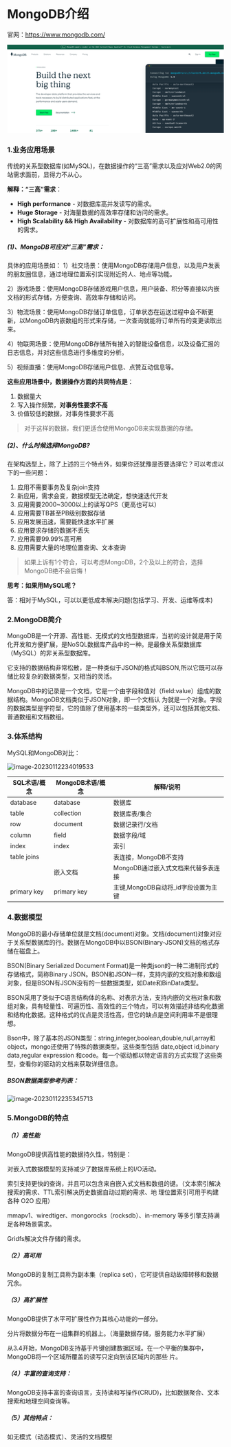 # MongoDB介绍

官网：https://www.mongodb.com/

![image-20230112194810004](images/image-20230112194810004.png)

### 1.业务应用场景

传统的关系型数据库(如MySQL)，在数据操作的“三高”需求以及应对Web2.0的网站需求面前，显得力不从心。

**解释：“三高”需求**：

- **High performance** - 对数据库高并发读写的需求。
- **Huge Storage** - 对海量数据的高效率存储和访问的需求。
- **High Scalability && High Availability** - 对数据库的高可扩展性和高可用性的需求。

##### (1)、MongoDB可应对“三高”需求：

具体的应用场景如：
1）社交场景：使用MongoDB存储用户信息，以及用户发表的朋友圈信息，通过地理位置索引实现附近的人、地点等功能。

2）游戏场景：使用MongoDB存储游戏用户信息，用户装备、积分等直接以内嵌文档的形式存储，方便查询、高效率存储和访问。

3）物流场景：使用MongoDB存储订单信息，订单状态在运送过程中会不断更新，以MongoDB内嵌数组的形式来存储，一次查询就能将订单所有的变更读取出来。

4）物联网场景：使用MongoDB存储所有接入的智能设备信息，以及设备汇报的日志信息，并对这些信息进行多维度的分析。

5）视频直播：使用MongoDB存储用户信息、点赞互动信息等。

**这些应用场景中，数据操作方面的共同特点是**：

1. 数据量大
2. 写入操作频繁，**对事务性要求不高**
3. 价值较低的数据，对事务性要求不高

> 对于这样的数据，我们更适合使用MongoDB来实现数据的存储。

##### (2)、什么时候选择MongoDB?

在架构选型上，除了上述的三个特点外，如果你还犹豫是否要选择它？可以考虑以下的一些问题：

1. 应用不需要事务及复杂join支持
2. 新应用，需求会变，数据模型无法确定，想快速迭代开发
3. 应用需要2000~3000以上的读写QPS（更高也可以）
4. 应用需要TB甚至PB级别数据存储
5. 应用发展迅速，需要能快速水平扩展
6. 应用要求存储的数据不丢失
7. 应用需要99.99%高可用
8. 应用需要大量的地理位置查询、文本查询

> 如果上诉有1个符合，可以考虑MongoDB，2个及以上的符合，选择MongoDB绝不会后悔！

**思考：如果用MySQL呢？**

答：相对于MySQL，可以以更低成本解决问题(包括学习、开发、运维等成本)

### 2.MongoDB简介

MongoDB是一个开源、高性能、无模式的文档型数据库，当初的设计就是用于简化开发和方便扩展，是NoSQL数据库产品中的一种。是最像关系型数据库（MySQL）的非关系型数据库。

它支持的数据结构非常松散，是一种类似于JSON的格式叫BSON,所以它既可以存储比较复杂的数据类型，又相当的灵活。

MongoDB中的记录是一个文档，它是一个由字段和值对（field:value）组成的数据结构。MongoDB文档类似于JSON对象，即一个文档认 为就是一个对象。字段的数据类型是字符型，它的值除了使用基本的一些类型外，还可以包括其他文档、普通数组和文档数组。

### 3.体系结构

MySQL和MongoDB对比：

![image-20230112234019533](C:\Users\21681\AppData\Roaming\Typora\typora-user-images\image-20230112234019533.png)

| SQL术语/概念 | MongoDB术语/概念 | 解释/说明                           |
| ------------ | ---------------- | ----------------------------------- |
| database     | database         | 数据库                              |
| table        | collection       | 数据库表/集合                       |
| row          | document         | 数据记录行/文档                     |
| column       | field            | 数据字段/域                         |
| index        | index            | 索引                                |
| table joins  |                  | 表连接，MongoDB不支持               |
|              | 嵌入文档         | MongoDB通过嵌入式文档来代替多表连接 |
| primary key  | primary key      | 主键,MongoDB自动将_id字段设置为主键 |

### 4.数据模型

MongoDB的最小存储单位就是文档(document)对象。文档(document)对象对应于关系型数据库的行。数据在MongoDB中以BSON(Binary-JSON)文档的格式存储在磁盘上。

BSON(Binary Serialized Document Format)是一种类json的一种二进制形式的存储格式，简称Binary JSON。BSON和JSON一样，支持内嵌的文档对象和数组对象，但是BSON有JSON没有的一些数据类型，如Date和BinData类型。

BSON采用了类似于C语言结构体的名称、对表示方法，支持内嵌的文档对象和数组对象，具有轻量性、可遍历性、高效性的三个特点，可以有效描述非结构化数据和结构化数据。这种格式的优点是灵活性高，但它的缺点是空间利用率不是很理想。

Bson中，除了基本的JSON类型：string,integer,boolean,double,null,array和object，mongo还使用了特殊的数据类型。这些类型包括 date,object id,binary data,regular expression 和code。每一个驱动都以特定语言的方式实现了这些类型，查看你的驱动的文档来获取详细信息。

##### BSON数据类型参考列表：

![image-20230112235345713](C:\Users\21681\AppData\Roaming\Typora\typora-user-images\image-20230112235345713.png)

### 5.MongoDB的特点

##### （1）高性能

MongoDB提供高性能的数据持久性，特别是：

对嵌入式数据模型的支持减少了数据库系统上的I/O活动。

索引支持更快的查询，并且可以包含来自嵌入式文档和数组的键。（文本索引解决搜索的需求、TTL索引解决历史数据自动过期的需求、地 理位置索引可用于构建各种 O2O 应用）

mmapv1、wiredtiger、mongorocks（rocksdb）、in-memory 等多引擎支持满足各种场景需求。

Gridfs解决文件存储的需求。

##### （2）高可用

MongoDB的复制工具称为副本集（replica set），它可提供自动故障转移和数据冗余。

##### （3）高扩展性

MongoDB提供了水平可扩展性作为其核心功能的一部分。

分片将数据分布在一组集群的机器上。（海量数据存储，服务能力水平扩展）

从3.4开始，MongoDB支持基于片键创建数据区域。在一个平衡的集群中，MongoDB将一个区域所覆盖的读写只定向到该区域内的那些 片。

##### （4）丰富的查询支持：

MongoDB支持丰富的查询语言，支持读和写操作(CRUD)，比如数据聚合、文本搜索和地理空间查询等。

##### （5）其他特点：

如无模式（动态模式）、灵活的文档模型
